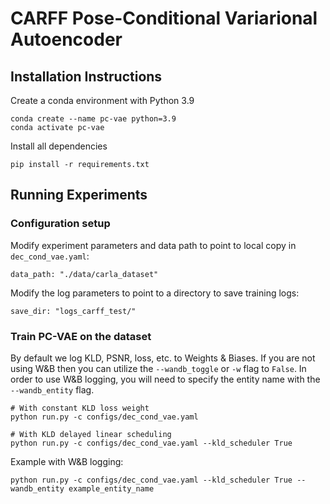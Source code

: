 # CARFF Pose-Conditional Variarional Autoencoder

## Installation Instructions
Create a conda environment with Python 3.9
```
conda create --name pc-vae python=3.9
conda activate pc-vae
```

Install all dependencies
```
pip install -r requirements.txt
```

## Running Experiments
### Configuration setup
Modify experiment parameters and data path to point to local copy in `dec_cond_vae.yaml`:
```
data_path: "./data/carla_dataset"
```
Modify the log parameters to point to a directory to save training logs:
```
save_dir: "logs_carff_test/"
```
### Train PC-VAE on the dataset
By default we log KLD, PSNR, loss, etc. to Weights & Biases. If you are not using W&B then you can utilize the `--wandb_toggle` or `-w` flag to `False`. In order to use W&B logging, you will need to specify the entity name with the `--wandb_entity` flag. 
```
# With constant KLD loss weight
python run.py -c configs/dec_cond_vae.yaml

# With KLD delayed linear scheduling
python run.py -c configs/dec_cond_vae.yaml --kld_scheduler True
```

Example with W&B logging:
```
python run.py -c configs/dec_cond_vae.yaml --kld_scheduler True --wandb_entity example_entity_name
```
